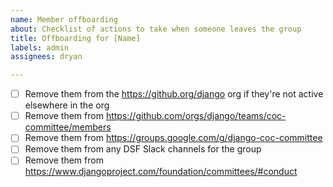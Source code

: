 ```yaml
---
name: Member offboarding
about: Checklist of actions to take when someone leaves the group
title: Offboarding for [Name]
labels: admin
assignees: dryan

---
```


- [ ] Remove them from the https://github.org/django org if they're not active elsewhere in the org
- [ ] Remove them from https://github.com/orgs/django/teams/coc-committee/members
- [ ] Remove them from https://groups.google.com/g/django-coc-committee
- [ ] Remove them from any DSF Slack channels for the group
- [ ] Remove them from https://www.djangoproject.com/foundation/committees/#conduct

